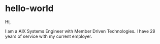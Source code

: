 # hello-world
Hi,

I am a AIX Systems Engineer with Member Driven Technologies. I have 29 years of service with my current employer.
